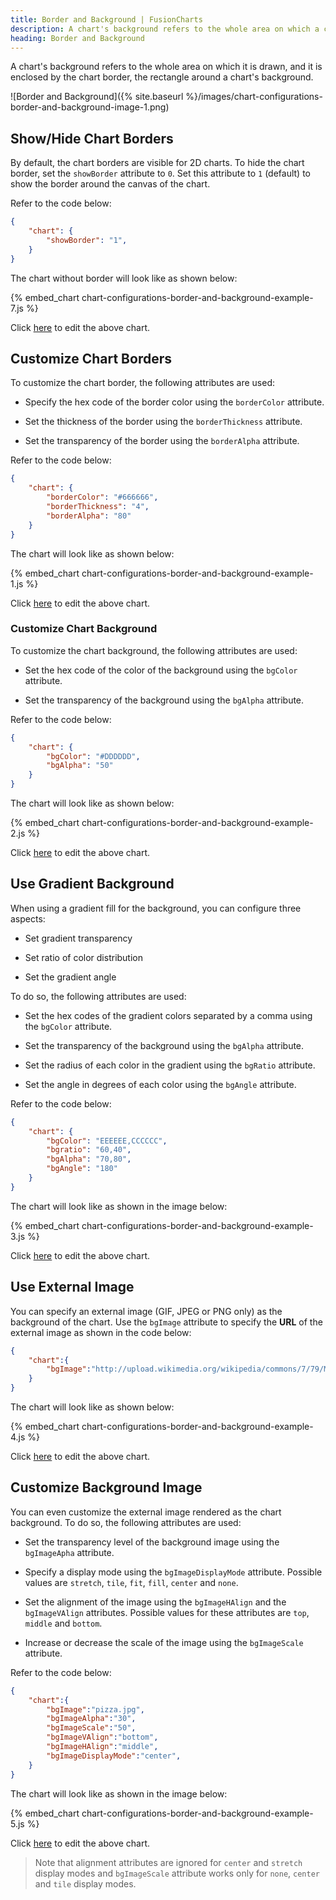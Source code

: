```yaml
---
title: Border and Background | FusionCharts
description: A chart's background refers to the whole area on which a chart is drawn. The background of the chart is enclosed by a chart border.
heading: Border and Background
---
```


A chart's background refers to the whole area on which it is drawn, and it is enclosed by the chart border, the rectangle around a chart's background.

![Border and Background]({% site.baseurl %}/images/chart-configurations-border-and-background-image-1.png)

## Show/Hide Chart Borders

By default, the chart borders are visible for 2D charts. To hide the chart border, set the `showBorder` attribute to `0`. Set this attribute to `1` (default) to show the border around the canvas of the chart.

Refer to the code below:

```json
{
    "chart": {
        "showBorder": "1",
    }
}
```
The chart without border will look like as shown below:

{% embed_chart chart-configurations-border-and-background-example-7.js %}

Click [here](http://jsfiddle.net/fusioncharts/b58ma056/) to edit the above chart.

## Customize Chart Borders

To customize the chart border, the following attributes are used:

* Specify the hex code of the border color using the `borderColor` attribute.

* Set the thickness of the border using the `borderThickness` attribute.

* Set the transparency of the border using the `borderAlpha` attribute.

Refer to the code below:

```json
{
    "chart": {
        "borderColor": "#666666",
        "borderThickness": "4",
        "borderAlpha": "80"
    }
}
```

The chart will look like as shown below:

{% embed_chart chart-configurations-border-and-background-example-1.js %}

Click [here](http://jsfiddle.net/fusioncharts/5vj22scs/) to edit the above chart.

### Customize Chart Background

To customize the chart background, the following attributes are used:

* Set the hex code of the color of the background using the `bgColor` attribute.

* Set the transparency of the background using the `bgAlpha` attribute.

Refer to the code below:

```json
{
    "chart": {
        "bgColor": "#DDDDDD",
        "bgAlpha": "50"
    }
}
```

The chart will look like as shown below:

{% embed_chart chart-configurations-border-and-background-example-2.js %}

Click [here](http://jsfiddle.net/fusioncharts/c5o8spm5/) to edit the above chart.

## Use Gradient Background

When using a gradient fill for the background, you can configure three aspects:

* Set gradient transparency

* Set ratio of color distribution

* Set the gradient angle

To do so, the following attributes are used:

* Set the hex codes of the gradient colors separated by a comma using the `bgColor` attribute.

* Set the transparency of the background using the `bgAlpha` attribute.

* Set the radius of each color in the gradient using the `bgRatio` attribute.

* Set the angle in degrees of each color using the `bgAngle` attribute.

Refer to the code below:

```json
{
    "chart": {
        "bgColor": "EEEEEE,CCCCCC",
        "bgratio": "60,40",
        "bgAlpha": "70,80",
        "bgAngle": "180"
    }
}
```

The chart will look like as shown in the image below:

{% embed_chart chart-configurations-border-and-background-example-3.js %}

Click [here](http://jsfiddle.net/fusioncharts/73h05m4q/) to edit the above chart.

## Use External Image

You can specify an external image (GIF, JPEG or PNG only) as the background of the chart. Use the `bgImage` attribute to specify the **URL** of the external image as shown in the code below:

```json
{
    "chart":{
        "bgImage":"http://upload.wikimedia.org/wikipedia/commons/7/79/Misc_fruit.jpg"
    }
}    
```

The chart will look like as shown below:

{% embed_chart chart-configurations-border-and-background-example-4.js %}

Click [here](http://jsfiddle.net/fusioncharts/ceqLLtwk/) to edit the above chart.

## Customize Background Image

You can even customize the external image rendered as the chart background. To do so, the following attributes are used:

* Set the transparency level of the background image using the `bgImageApha` attribute.

* Specify a display mode using the `bgImageDisplayMode` attribute. Possible values are `stretch`, `tile`, `fit`, `fill`, `center` and `none`.

* Set the alignment of the image using the `bgImageHAlign` and the `bgImageVAlign` attributes. Possible values for these attributes are `top`, `middle` and `bottom`.

* Increase or decrease the scale of the image using the `bgImageScale` attribute.

Refer to the code below:

```json
{
    "chart":{
        "bgImage":"pizza.jpg",
        "bgImageAlpha":"30",
        "bgImageScale":"50",
        "bgImageVAlign":"bottom",
        "bgImageHAlign":"middle",
        "bgImageDisplayMode":"center",
    }
}  
```

The chart will look like as shown in the image below:

{% embed_chart chart-configurations-border-and-background-example-5.js %}

Click [here](http://jsfiddle.net/fusioncharts/gyjd7y46/) to edit the above chart.

> Note that alignment attributes are ignored for `center` and `stretch` display modes and `bgImageScale` attribute works only for `none`, `center` and `tile` display modes.